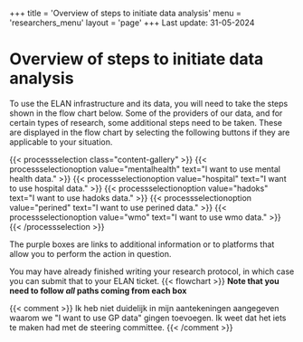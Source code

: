 +++
title = 'Overview of steps to initiate data analysis'
menu = 'researchers_menu'
layout = 'page'
+++
Last update: 31-05-2024

# Overview of steps to initiate data analysis
To use the ELAN infrastructure and its data, you will need to take the steps shown in the flow chart below.
Some of the providers of our data, and for certain types of research, some additional steps need to be taken. These are displayed in the flow chart by selecting the following buttons if they are applicable to your situation.

{{< processselection class="content-gallery" >}}
    {{< processselectionoption value="mentalhealth" text="I want to use mental health data." >}}
    {{< processselectionoption value="hospital" text="I want to use hospital data." >}}
    {{< processselectionoption value="hadoks" text="I want to use hadoks data." >}}
    {{< processselectionoption value="perined" text="I want to use perined data." >}}
    {{< processselectionoption value="wmo" text="I want to use wmo data." >}}
{{< /processselection >}}

The purple boxes are links to additional information or to platforms that allow you to perform the action in question.

You may have already finished writing your research protocol, in which case you can submit that to your ELAN ticket.
{{< flowchart >}}
**Note that you need to follow *all* paths coming from each box**

{{< comment >}}
Ik heb niet duidelijk in mijn aantekeningen aangegeven waarom we "I want to use GP data" gingen toevoegen. Ik weet dat het iets te maken had met de steering committee.
{{< /comment >}}